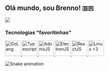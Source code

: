 
## Olá mundo, sou Brenno! 🇧🇷
<img src="https://c.tenor.com/bwY3sMh9PFoAAAAC/valorant-sova-valorant.gif" />

### Tecnologias "favoritinhas"
<a href="https://github.com/brennomeneses">
  <img title="GoLang" height="50" src="https://cdn.jsdelivr.net/gh/devicons/devicon/icons/go/go-original-wordmark.svg" /> <img title="Typescript" height="50" src="https://cdn.jsdelivr.net/gh/devicons/devicon/icons/typescript/typescript-original.svg" /> <img title="AdonisJS" height="50" src="https://cdn.jsdelivr.net/gh/devicons/devicon/icons/adonisjs/adonisjs-original.svg" /> <img title="ElectronJS" height="50" src="https://cdn.jsdelivr.net/gh/devicons/devicon/icons/electron/electron-original.svg" /> <img title="ReactJS" height="50" src="https://cdn.jsdelivr.net/gh/devicons/devicon/icons/react/react-original.svg" /> <img title="Linux <3" height="50" src="https://cdn.jsdelivr.net/gh/devicons/devicon/icons/linux/linux-original.svg" />
</a>

![Snake animation](https://github.com/brennomeneses/brennomeneses/blob/output/github-contribution-grid-snake.svg)
